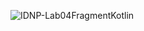 ![IDNP-Lab04FragmentKotlin](https://github.com/CondoriWilliam/FragmentLambdaKotlin/assets/91301987/e85bb39b-25d6-4081-a1e8-6e8cb26beb9e)
